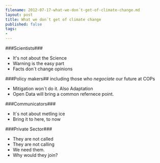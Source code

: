 ```yaml
---
filename: 2012-07-17-what-we-don´t-get-of-climate-change.md
layout: post
title: What we don´t get of climate change
published: false
tags:
- 
---
```




###Scientists###

* It's not about the Science
* Warning is the easy part
* Facts don´t change opinions

###Policy makers##
including those who *negociate* our future at COPs

* Mitigation won´t do it. Also Adaptation
* Open Data will bring a common refernece point.

###Communicators###

* It´s not about metling ice
* Bring it to here, to now

###Private Sector###

* They are not called
* They are not calling
* We need them.
* Why would they join?


